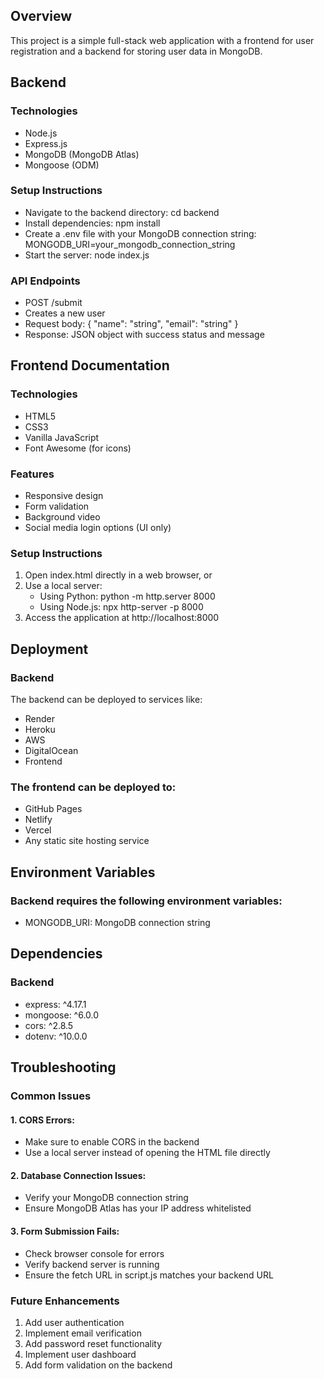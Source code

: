 ## Overview
This project is a simple full-stack web application with a frontend for user registration and a backend for storing user data in MongoDB.

## Backend 
### Technologies
- Node.js
- Express.js
- MongoDB (MongoDB Atlas)
- Mongoose (ODM)
### Setup Instructions
- Navigate to the backend directory: cd backend
- Install dependencies: npm install
- Create a .env file with your MongoDB connection string: MONGODB_URI=your_mongodb_connection_string
- Start the server: node index.js
### API Endpoints
- POST /submit
- Creates a new user
- Request body: { "name": "string", "email": "string" }
- Response: JSON object with success status and message


## Frontend Documentation
### Technologies
- HTML5
- CSS3
- Vanilla JavaScript
- Font Awesome (for icons)
### Features
- Responsive design
- Form validation
- Background video
- Social media login options (UI only)
### Setup Instructions
1. Open index.html directly in a web browser, or
2. Use a local server:
   - Using Python: python -m http.server 8000
   - Using Node.js: npx http-server -p 8000
3. Access the application at http://localhost:8000

## Deployment
### Backend
The backend can be deployed to services like:
- Render
- Heroku
- AWS
- DigitalOcean
- Frontend
### The frontend can be deployed to:
- GitHub Pages
- Netlify
- Vercel
- Any static site hosting service

## Environment Variables
### Backend requires the following environment variables:
- MONGODB_URI: MongoDB connection string

## Dependencies
### Backend
- express: ^4.17.1
- mongoose: ^6.0.0
- cors: ^2.8.5
- dotenv: ^10.0.0

## Troubleshooting
### Common Issues
#### 1. CORS Errors:
   - Make sure to enable CORS in the backend
   - Use a local server instead of opening the HTML file directly
#### 2. Database Connection Issues:
   - Verify your MongoDB connection string
   - Ensure MongoDB Atlas has your IP address whitelisted
#### 3. Form Submission Fails:
   - Check browser console for errors
   - Verify backend server is running
   - Ensure the fetch URL in script.js matches your backend URL

### Future Enhancements
1. Add user authentication
2. Implement email verification
3. Add password reset functionality
4. Implement user dashboard
5. Add form validation on the backend

